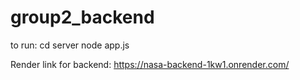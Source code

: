 # group2_backend

to run:
cd server
node app.js

Render link for backend:
https://nasa-backend-1kw1.onrender.com/
